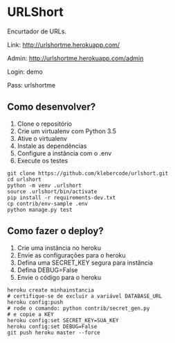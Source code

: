# URLShort

Encurtador de URLs.

Link: http://urlshortme.herokuapp.com/

Admin: http://urlshortme.herokuapp.com/admin

Login: demo

Pass: urlshortme

## Como desenvolver?

1. Clone o repositório
2. Crie um virtualenv com Python 3.5
3. Ative o virtualenv
4. Instale as dependências
5. Configure a instância com o .env
6. Execute os testes

```console
git clone https://github.com/klebercode/urlshort.git
cd urlshort
python -m venv .urlshort
source .urlshort/bin/activate
pip install -r requirements-dev.txt
cp contrib/env-sample .env
python manage.py test
```

## Como fazer o deploy?

1. Crie uma instância no heroku
2. Envie as configurações para o heroku
3. Defina uma SECRET_KEY segura para instância
4. Defina DEBUG=False
5. Envie o código para o heroku

```console
heroku create minhainstancia
# certifique-se de excluir a variável DATABASE_URL
heroku config:push
# rode o comando: python contrib/secret_gen.py
# e copie a KEY
heroku config:set SECRET_KEY=SUA_KEY
heroku config:set DEBUG=False
git push heroku master --force
```
